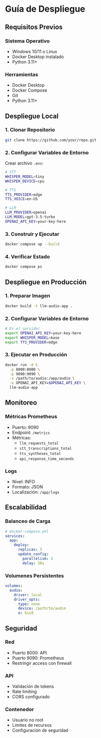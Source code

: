 # Guía de Despliegue

## Requisitos Previos

### Sistema Operativo
- Windows 10/11 o Linux
- Docker Desktop instalado
- Python 3.11+

### Herramientas
- Docker Desktop
- Docker Compose
- Git
- Python 3.11+

## Despliegue Local

### 1. Clonar Repositorio
```bash
git clone https://github.com/your/repo.git
```

### 2. Configurar Variables de Entorno
Crear archivo `.env`:
```bash
# STT
WHISPER_MODEL=tiny
WHISPER_DEVICE=cpu

# TTS
TTS_PROVIDER=edge
TTS_VOICE=en-US

# LLM
LLM_PROVIDER=openai
LLM_MODEL=gpt-3.5-turbo
OPENAI_API_KEY=your-key-here
```

### 3. Construir y Ejecutar
```bash
docker compose up --build
```

### 4. Verificar Estado
```bash
docker compose ps
```

## Despliegue en Producción

### 1. Preparar Imagen
```bash
docker build -t llm-audio-app .
```

### 2. Configurar Variables de Entorno
```bash
# En el servidor
export OPENAI_API_KEY=your-key-here
export WHISPER_MODEL=base
export TTS_PROVIDER=edge
```

### 3. Ejecutar en Producción
```bash
docker run -d \
  -p 8000:8000 \
  -p 9090:9090 \
  -v /path/to/audio:/app/audio \
  -e OPENAI_API_KEY=$OPENAI_API_KEY \
  llm-audio-app
```

## Monitoreo

### Métricas Prometheus
- Puerto: 9090
- Endpoint: `/metrics`
- Métricas:
  - `llm_requests_total`
  - `stt_transcriptions_total`
  - `tts_syntheses_total`
  - `api_response_time_seconds`

### Logs
- Nivel: INFO
- Formato: JSON
- Localización: `/app/logs`

## Escalabilidad

### Balanceo de Carga
```yaml
# docker-compose.yml
services:
  app:
    deploy:
      replicas: 3
      update_config:
        parallelism: 2
        delay: 10s
```

### Volumenes Persistentes
```yaml
volumes:
  audio:
    driver: local
    driver_opts:
      type: none
      device: /path/to/audio
      o: bind
```

## Seguridad

### Red
- Puerto 8000: API
- Puerto 9090: Prometheus
- Restringir acceso con firewall

### API
- Validación de tokens
- Rate limiting
- CORS configurado

### Contenedor
- Usuario no root
- Limites de recursos
- Configuración de seguridad
